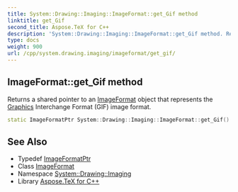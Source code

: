 ```yaml
---
title: System::Drawing::Imaging::ImageFormat::get_Gif method
linktitle: get_Gif
second_title: Aspose.TeX for C++
description: 'System::Drawing::Imaging::ImageFormat::get_Gif method. Returns a shared pointer to an ImageFormat object that represents the Graphics Interchange Format (GIF) image format in C++.'
type: docs
weight: 900
url: /cpp/system.drawing.imaging/imageformat/get_gif/
---
```

## ImageFormat::get_Gif method


Returns a shared pointer to an [ImageFormat](../) object that represents the [Graphics](../../../system.drawing/graphics/) Interchange Format (GIF) image format.

```cpp
static ImageFormatPtr System::Drawing::Imaging::ImageFormat::get_Gif()
```

## See Also

* Typedef [ImageFormatPtr](../../imageformatptr/)
* Class [ImageFormat](../)
* Namespace [System::Drawing::Imaging](../../)
* Library [Aspose.TeX for C++](../../../)
